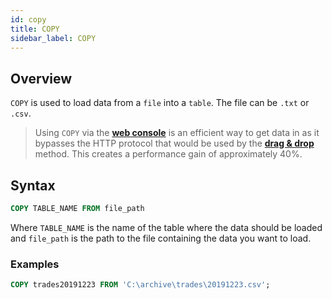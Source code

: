 ```yaml
---
id: copy
title: COPY
sidebar_label: COPY
---
```


## Overview

`COPY` is used to load data from a `file` into a `table`. The file can be `.txt` or `.csv`. 

> Using `COPY` via the **[web console](intCONSOLE.md)** is an efficient way to get data in as it bypasses the 
> HTTP protocol that would be used by the **[drag & drop](/docs/console#drag-and-drop)** method. This creates a 
> performance gain of approximately 40%.

## Syntax

```sql
COPY TABLE_NAME FROM file_path
```

Where `TABLE_NAME` is the name of the table where the data should be loaded and `file_path` is the path to the 
file containing the data you want to load.

### Examples

```sql
COPY trades20191223 FROM 'C:\archive\trades\20191223.csv';
```

